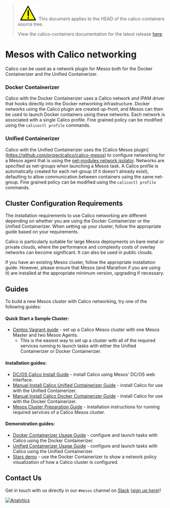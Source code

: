 ---
---
<!--- master only -->
> ![warning](../images/warning.png) This document applies to the HEAD of the calico-containers source tree.
>
> View the calico-containers documentation for the latest release [here](https://github.com/projectcalico/calico-containers/blob/v0.19.0/index).
<!--- else
> You are viewing the calico-containers documentation for release **release**.
<!--- end of master only -->

# Mesos with Calico networking
Calico can be used as a network plugin for Mesos both for the Docker
Containerizer and the Unified Containerizer.

### Docker Containerizer
Calico with the Docker Containerizer uses a Calico network and IPAM
driver that hooks directly into the Docker networking infrastructure.
Docker networks using the Calico plugin are created up-front, and Mesos
can then be used to launch Docker containers using these networks.  Each
network is associated with a single Calico profile.  Fine grained policy
can be modified using the `calicoctl profile` commands.

### Unified Containerizer
Calico with the Unified Containerizer uses the [Calico Mesos plugin]
(https://github.com/projectcalico/calico-mesos) to configure
networking for a Mesos agent that is using the [net-modules network
isolator](https://github.com/mesosphere/net-modules). Networks are
specified as net-groups when launching a Mesos task.  A Calico
profile is automatically created for each net-group (if it doesn't
already exist), defaulting to allow communication between containers
using the same net-group.  Fine grained policy can be modified using
the `calicoctl profile` commands.

## Cluster Configuration Requirements
The installation requirements to use Calico networking are different
depending on whether you are using the Docker Containerizer or the
Unified Containerizer.  When setting up your cluster, follow the
appropriate guide based on your requirements.

Calico is particularly suitable for large Mesos deployments on bare
metal or private clouds, where the performance and complexity costs of
overlay networks can become significant. It can also be used in public
clouds.

If you have an existing Mesos cluster, follow the appropriate
installation guide. However, please ensure that Mesos (and Marathon
if you are using it) are installed at the appropriate minimum
version, upgrading if necessary.

## Guides

To build a new Mesos cluster with Calico networking, try one of the
following guides:

#### Quick Start a Sample Cluster:
- [Centos Vagrant guide](Vagrant) - set up a Calico Mesos cluster with
  one Mesos Master and two Mesos Agents.
  - This is the easiest way to set up a cluster with all of the required
  services running to launch tasks with either the Unified Containerizer or
  Docker Containerizer.

#### Installation guides:
- [DC/OS Calico Install Guide](./DCOS) -
  install Calico using Mesos' DC/OS web interface.
- [Manual Install Calico Unified Containerizer Guide](ManualInstallCalicoUnifiedContainerizer) -
  install Calico for use with the Unified Containerizer.
- [Manual Install Calico Docker Containerizer Guide](ManualInstallCalicoDockerContainerizer) -
  install Calico for use with the Docker Containerizer.
- [Mesos Cluster Preparation Guide](MesosClusterPreparation) - installation
  instructions for running required services of a Calico Mesos cluster.

#### Demonstration guides:
- [Docker Containerizer Usage Guide](UsageGuideDockerContainerizer) - configure
  and launch tasks with Calico using the Docker Containerizer.
- [Unified Containerizer Usage Guide](UsageGuideUnifiedContainerizer) - configure
  and launch tasks with Calico using the Unified Containerizer.
- [Stars demo](stars-demo/) - use the Docker Containerizer to show
  a network policy visualization of how a Calico cluster is configured.

## Contact Us

Get in touch with us directly in our `#mesos` channel on
[Slack](https://calicousers.slack.com)
([sign up here](https://calicousers-slackin.herokuapp.com/))!

[![Analytics](https://calico-ga-beacon.appspot.com/UA-52125893-3/calico-containers/docs/mesos/index?pixel)](https://github.com/igrigorik/ga-beacon)
